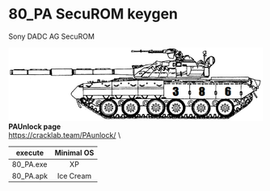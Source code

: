# 80_PA SecuROM keygen
Sony DADC AG SecuROM

![80pa](t80.PNG)\
**PAUnlock page**\
https://cracklab.team/PAunlock/
\


| execute       | Minimal OS   |
| ------------- |:-------------:
| 80_PA.exe     | XP           |
| 80_PA.apk     | Ice Cream    |
